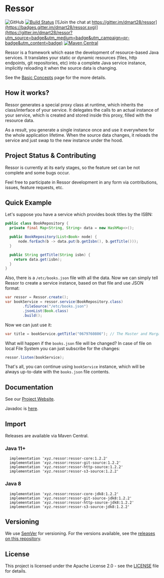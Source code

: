 # Ressor

![GitHub](https://img.shields.io/github/license/dmart28/ressor) [![Build Status](https://travis-ci.org/dmart28/ressor.svg?branch=develop)](https://travis-ci.org/dmart28/ressor) [![Join the chat at https://gitter.im/dmart28/ressor](https://badges.gitter.im/dmart28/ressor.svg)](https://gitter.im/dmart28/ressor?utm_source=badge&utm_medium=badge&utm_campaign=pr-badge&utm_content=badge) [![Maven Central](https://img.shields.io/maven-central/v/xyz.ressor/ressor-core.svg?label=Maven%20Central)](https://search.maven.org/search?q=g:%22xyz.ressor%22%20AND%20a:%22ressor-core%22)

Ressor is a framework which ease the development of resource-based Java services. It translates your static or dynamic resources (files, http endpoints, git repositories, etc) into a complete Java service instance, implicitly reloading it when the source data is changing.

See the <a href="https://docs.ressor.xyz/basic-concepts" target="_blank">Basic Concepts</a> page for the more details.

## How it works?

Ressor generates a special proxy class at runtime, which inherits the class/interface of your service. It delegates the calls to an actual instance of your service, which is created and stored inside this proxy, filled with the resource data.

As a result, you generate a single instance once and use it everywhere for the whole application lifetime. When the source data changes, it reloads the service and just swap to the new instance under the hood.

## Project Status & Contributing

Ressor is currently at its early stages, so the feature set can be not complete and some bugs occur.

Feel free to participate in Ressor development in any form via contributions, issues, feature requests, etc.

## Quick Example

Let's suppose you have a service which provides book titles by the ISBN:

```java
public class BookRepository {
  private final Map<String, String> data = new HashMap<>();

  public BookRepository(List<Book> node) {
      node.forEach(b -> data.put(b.getIsbn(), b.getTitle()));
  }

  public String getTitle(String isbn) {
    return data.get(isbn);
  }
}
```

Also, there is a `/etc/books.json` file with all the data. Now we can simply tell Ressor to create a service instance, based on that file and use JSON format:

```java
var ressor = Ressor.create();
var bookService = ressor.service(BookRepository.class)
        .fileSource("/etc/books.json")
        .jsonList(Book.class)
        .build();
```

Now we can just use it:

```java
var title = bookService.getTitle("0679760806"); // The Master and Margarita
```

What will happen if the `books.json` file will be changed? In case of file on local File System you can just subscribe for the changes:

```java
ressor.listen(bookService);
```

That's all, you can continue using `bookService` instance, which will be always up-to-date with the `books.json` file contents.

## Documentation

See our <a href="https://ressor.xyz" target="_blank">Project Website</a>.

Javadoc is <a href="https://javadoc.ressor.xyz" target="_blank">here</a>.

## Import

Releases are available via Maven Central.

### Java 11+

```
  implementation 'xyz.ressor:ressor-core:1.2.2'
  implementation 'xyz.ressor:ressor-git-source:1.2.2'
  implementation 'xyz.ressor:ressor-http-source:1.2.2'
  implementation 'xyz.ressor:ressor-s3-source:1.2.2'
```

### Java 8

```
  implementation 'xyz.ressor:ressor-core-jdk8:1.2.2'
  implementation 'xyz.ressor:ressor-git-source-jdk8:1.2.2'
  implementation 'xyz.ressor:ressor-http-source-jdk8:1.2.2'
  implementation 'xyz.ressor:ressor-s3-source-jdk8:1.2.2'
```

## Versioning

We use [SemVer](http://semver.org/) for versioning. For the versions available, see the [releases on this repository](https://github.com/dmart28/ressor/releases).

## License

This project is licensed under the Apache License 2.0 - see the [LICENSE](https://github.com/dmart28/ressor/blob/master/LICENSE) file for details.
